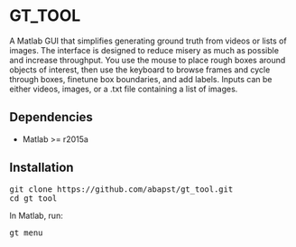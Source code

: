 # GT_TOOL

A Matlab GUI that simplifies generating ground truth from videos or lists of images. The interface is designed to reduce misery as much as possible and increase throughput. You use the mouse to place rough boxes around objects of interest, then use the keyboard to browse frames and cycle through boxes, finetune box boundaries, and add labels. Inputs can be either videos, images, or a .txt file containing a list of images.

## Dependencies
 - Matlab >= r2015a

## Installation

<pre>
git clone https://github.com/abapst/gt_tool.git
cd gt_tool
</pre>

In Matlab, run:
<pre>
gt_menu
</pre>
